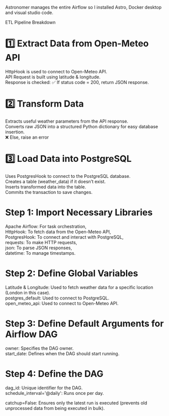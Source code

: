 Astronomer manages the entire Airflow so I installed Astro, Docker desktop and visual studio code.

ETL Pipeline Breakdown

1️⃣ Extract Data from Open-Meteo API
===============
HttpHook is used to connect to Open-Meteo API.  
API Request is built using latitude & longitude.  
Response is checked: ✅ If status code = 200, return JSON response.

2️⃣ Transform Data
===============
Extracts useful weather parameters from the API response.  
Converts raw JSON into a structured Python dictionary for easy database insertion.  
❌ Else, raise an error  

3️⃣ Load Data into PostgreSQL
===============
Uses PostgresHook to connect to the PostgreSQL database.  
Creates a table (weather_data) if it doesn’t exist.  
Inserts transformed data into the table.  
Commits the transaction to save changes.  


Step 1: Import Necessary Libraries
===============
Apache Airflow: For task orchestration,  
HttpHook: To fetch data from the Open-Meteo API,  
PostgresHook: To connect and interact with PostgreSQL,  
requests: To make HTTP requests,  
json: To parse JSON responses,  
datetime: To manage timestamps.  

 Step 2: Define Global Variables
 ===============
Latitude & Longitude: Used to fetch weather data for a specific location (London in this case).  
postgres_default: Used to connect to PostgreSQL.  
open_meteo_api: Used to connect to Open-Meteo API.  

Step 3: Define Default Arguments for Airflow DAG
===============
owner: Specifies the DAG owner.  
start_date: Defines when the DAG should start running.  

Step 4: Define the DAG
===============
dag_id: Unique identifier for the DAG.  
schedule_interval='@daily': Runs once per day.  

catchup=False: Ensures only the latest run is executed (prevents old unprocessed data from being executed in bulk).

